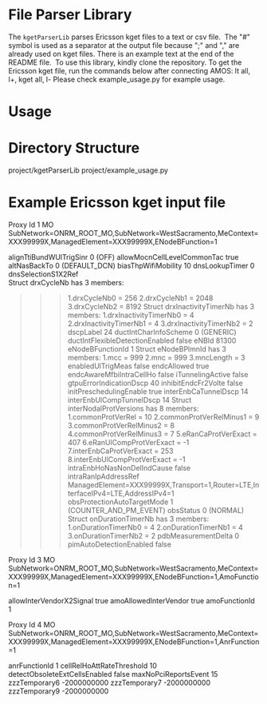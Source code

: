 # File Parser Library

The `kgetParserLib` parses Ericsson kget files to a text or csv file. 
The "#" symbol is used as a separator at the output file because ";" and "," are already used on kget files.
There is an example text at the end of the README file. 
To use this library, kindly clone the repository.
To get the Ericsson kget file, run the commands below after connecting AMOS: lt all, l+, kget all, l-
Please check example_usage.py for example usage.

# Usage
# Directory Structure

project/kgetParserLib
project/example_usage.py

# Example Ericsson kget input file

Proxy Id                             1
MO                                   SubNetwork=ONRM_ROOT_MO,SubNetwork=WestSacramento,MeContext=XXX99999X,ManagedElement=XXX99999X,ENodeBFunction=1

alignTtiBundWUlTrigSinr              0 (OFF)
allowMocnCellLevelCommonTac          true
altNasBackTo                         0 (DEFAULT_DCN)
biasThpWifiMobility                  10
dnsLookupTimer                       0
dnsSelectionS1X2Ref                  
Struct drxCycleNb has 3 members:
 >>> 1.drxCycleNb0 = 256
 >>> 2.drxCycleNb1 = 2048
 >>> 3.drxCycleNb2 = 8192
Struct drxInactivityTimerNb has 3 members:
 >>> 1.drxInactivityTimerNb0 = 4
 >>> 2.drxInactivityTimerNb1 = 4
 >>> 3.drxInactivityTimerNb2 = 2
dscpLabel                            24
ductIntCharInfoScheme                0 (GENERIC)
ductIntFlexibleDetectionEnabled      false
eNBId                                81300
eNodeBFunctionId                     1
Struct eNodeBPlmnId has 3 members:
 >>> 1.mcc = 999
 >>> 2.mnc = 999
 >>> 3.mncLength = 3
enabledUlTrigMeas                    false
endcAllowed                          true
endcAwareMfbiIntraCellHo             false
iTunnelingActive              false
gtpuErrorIndicationDscp              40
inhibitEndcFr2Volte                  false
initPreschedulingEnable              true
interEnbCaTunnelDscp                 14
interEnbUlCompTunnelDscp             14
Struct interNodalProtVersions has 8 members:
 >>> 1.commonProtVerRel = 10
 >>> 2.commonProtVerRelMinus1 = 9
 >>> 3.commonProtVerRelMinus2 = 8
 >>> 4.commonProtVerRelMinus3 = 7
 >>> 5.eRanCaProtVerExact = 407
 >>> 6.eRanUlCompProtVerExact = -1
 >>> 7.interEnbCaProtVerExact = 253
 >>> 8.interEnbUlCompProtVerExact = -1
intraEnbHoNasNonDelIndCause          false
intraRanIpAddressRef                 ManagedElement=XXX99999X,Transport=1,Router=LTE,InterfaceIPv4=LTE,AddressIPv4=1
obsProtectionAutoTargetMode          1 (COUNTER_AND_PM_EVENT)
obsStatus                            0 (NORMAL)
Struct onDurationTimerNb has 3 members:
 >>> 1.onDurationTimerNb0 = 4
 >>> 2.onDurationTimerNb1 = 4
 >>> 3.onDurationTimerNb2 = 2
pdbMeasurementDelta                  0
pimAutoDetectionEnabled              false

Proxy Id                             3
MO                                   SubNetwork=ONRM_ROOT_MO,SubNetwork=WestSacramento,MeContext=XXX99999X,ManagedElement=XXX99999X,ENodeBFunction=1,AmoFunction=1

allowInterVendorX2Signal             true
amoAllowedInterVendor                true
amoFunctionId                        1

Proxy Id                             4
MO                                   SubNetwork=ONRM_ROOT_MO,SubNetwork=WestSacramento,MeContext=XXX99999X,ManagedElement=XXX99999X,ENodeBFunction=1,AnrFunction=1

anrFunctionId                        1
cellRelHoAttRateThreshold            10
detectObsoleteExtCellsEnabled        false
maxNoPciReportsEvent                 15
zzzTemporary6                        -2000000000
zzzTemporary7                        -2000000000
zzzTemporary9                        -2000000000

